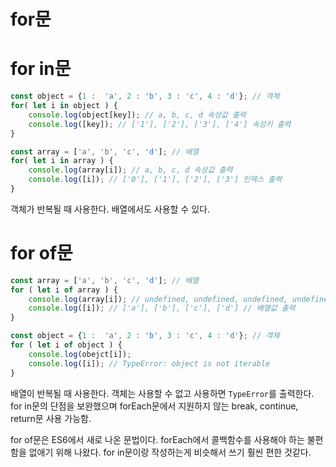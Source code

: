 ﻿for문 
====

# for in문
```javascript
const object = {1 :  'a', 2 : 'b', 3 : 'c', 4 : 'd'}; // 객체
for( let i in object ) {
	console.log(object[key]); // a, b, c, d 속성값 출력
	console.log([key]); // ['1'], ['2'], ['3'], ['4'] 속성키 출력
}

const array = ['a', 'b', 'c', 'd']; // 배열
for( let i in array ) {
	console.log(array[i]); // a, b, c, d 속성값 출력
	console.log([i]); // ['0'], ['1'], ['2'], ['3'] 인덱스 출력
}
```

객체가 반복될 때 사용한다. 배열에서도 사용할 수 있다. 


# for of문

```javascript
const array = ['a', 'b', 'c', 'd']; // 배열
for ( let i of array ) {
	console.log(array[i]); // undefined, undefined, undefined, undefined
	console.log([i]); // ['a'], ['b'], ['c'], ['d'] // 배열값 출력
}

const object = {1 :  'a', 2 : 'b', 3 : 'c', 4 : 'd'}; // 객체
for ( let i of object ) {
	console.log(obejct[i]); 
	console.log([i]); // TypeError: object is not iterable
}
```

배열이 반복될 때 사용한다. 객체는 사용할 수 없고 사용하면 ```TypeError```를 출력한다. for in문의 단점을 보완했으며 forEach문에서 지원하지 않는 break, continue, return문 사용 가능함.

for of문은 ES6에서 새로 나온 문법이다. forEach에서 콜백함수를 사용해야 하는 불편함을 없애기 위해 나왔다. for in문이랑 작성하는게 비슷해서 쓰기 훨씬 편한 것같다.
